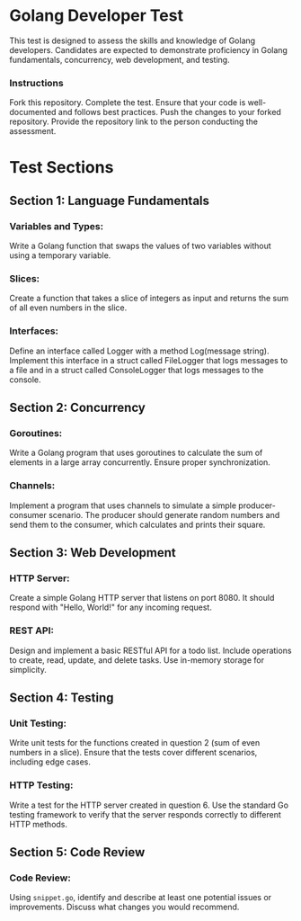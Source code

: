# Golang Developer Test

This test is designed to assess the skills and knowledge of Golang developers. Candidates are expected to demonstrate proficiency in Golang fundamentals, concurrency, web development, and testing.

### Instructions
Fork this repository.
Complete the test.
Ensure that your code is well-documented and follows best practices.
Push the changes to your forked repository.
Provide the repository link to the person conducting the assessment.

# Test Sections
## Section 1: Language Fundamentals

### Variables and Types:

Write a Golang function that swaps the values of two variables without using a temporary variable.

### Slices:

Create a function that takes a slice of integers as input and returns the sum of all even numbers in the slice.

### Interfaces:

Define an interface called Logger with a method Log(message string). Implement this interface in a struct called FileLogger that logs messages to a file and in a struct called ConsoleLogger that logs messages to the console.

## Section 2: Concurrency
### Goroutines:

Write a Golang program that uses goroutines to calculate the sum of elements in a large array concurrently. Ensure proper synchronization.

### Channels:

Implement a program that uses channels to simulate a simple producer-consumer scenario. The producer should generate random numbers and send them to the consumer, which calculates and prints their square.

## Section 3: Web Development
### HTTP Server:

Create a simple Golang HTTP server that listens on port 8080. It should respond with "Hello, World!" for any incoming request.

### REST API:

Design and implement a basic RESTful API for a todo list. Include operations to create, read, update, and delete tasks. Use in-memory storage for simplicity.

## Section 4: Testing
### Unit Testing:

Write unit tests for the functions created in question 2 (sum of even numbers in a slice). Ensure that the tests cover different scenarios, including edge cases.

### HTTP Testing:

Write a test for the HTTP server created in question 6. Use the standard Go testing framework to verify that the server responds correctly to different HTTP methods.

## Section 5: Code Review
### Code Review:
Using `snippet.go`, identify and describe at least one potential issues or improvements. Discuss what changes you would recommend.
